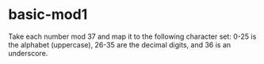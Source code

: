 # basic-mod1

Take each number mod 37 and map it to the following character set: 0-25 is the alphabet (uppercase), 26-35 are the decimal digits, and 36 is an underscore.
